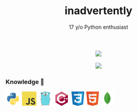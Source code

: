 <p align="center">  
<header>
 <h1>inadvertently</h1>
17 y/o Python enthusiast
</header>
</p>
<p align="center">  
<img src="https://media.discordapp.net/attachments/837692129613578280/850583509924052992/b04d3a0946bbe86a2722ce7fc2f4f472.gif">
</p>
<p align="center">  
<img src="https://komarev.com/ghpvc/?username=inadvertently">
</p>
   

   ### Knowledge 🧠
 <img src="https://github.com/devicons/devicon/raw/master/icons/python/python-original.svg" width="40"> <img src="https://raw.githubusercontent.com/devicons/devicon/2809b567852a4648062a2d3e7c1c531367458c0b/icons/javascript/javascript-original.svg" width="40"> <img src="https://raw.githubusercontent.com/devicons/devicon/2809b567852a4648062a2d3e7c1c531367458c0b/icons/go/go-original.svg" width="40"> <img src="https://github.com/devicons/devicon/blob/master/icons/cplusplus/cplusplus-original.svg" width="40"> <img src="https://raw.githubusercontent.com/devicons/devicon/2809b567852a4648062a2d3e7c1c531367458c0b/icons/css3/css3-original.svg" width="40"><img src="https://raw.githubusercontent.com/devicons/devicon/2809b567852a4648062a2d3e7c1c531367458c0b/icons/html5/html5-original.svg" width="40"><img src="https://raw.githubusercontent.com/devicons/devicon/ac557d6ff33ff370a5db99f97aeab35ea5c67fbd/icons/mongodb/mongodb-original.svg" width="40"> 



